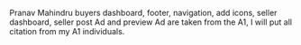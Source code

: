 <!-- put all citation here -->

<!--
    Your Name, File Name, Line Number + (piece of code), Small Description (why did you take that), Link of the website
-->

Pranav Mahindru
buyers dashboard, footer, navigation, add icons, seller dashboard, seller post Ad and preview Ad
are taken from the A1, I will put all citation from my A1 individuals.
